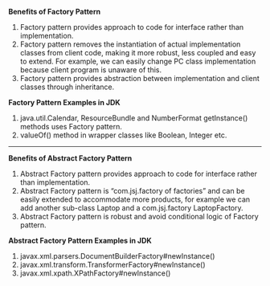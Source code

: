 **Benefits of Factory Pattern**  

1. Factory pattern provides approach to code for interface rather than implementation.
2. Factory pattern removes the instantiation of actual implementation classes from client code, 
making it more robust, less coupled and easy to extend. 
For example, we can easily change PC class implementation because client program is unaware of this.
3. Factory pattern provides abstraction between implementation and client classes through inheritance.

**Factory Pattern Examples in JDK**  

1. java.util.Calendar, ResourceBundle and NumberFormat getInstance() methods uses Factory pattern.
2. valueOf() method in wrapper classes like Boolean, Integer etc.
  
---
  
**Benefits of Abstract Factory Pattern**  

1. Abstract Factory pattern provides approach to code for interface rather than implementation.
2. Abstract Factory pattern is “com.jsj.factory of factories” and can be easily extended to accommodate more products,
for example we can add another sub-class Laptop and a com.jsj.factory LaptopFactory.
3. Abstract Factory pattern is robust and avoid conditional logic of Factory pattern.  

**Abstract Factory Pattern Examples in JDK**   

1. javax.xml.parsers.DocumentBuilderFactory#newInstance()
2. javax.xml.transform.TransformerFactory#newInstance()
3. javax.xml.xpath.XPathFactory#newInstance()